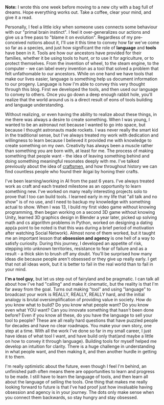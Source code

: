 **Note:** I wrote this one week before moving to a new city with a bag full of dreams. Hope everything works out. Take a coffee, clear your mind, and give it a read.

Personally, I feel a little icky when someone uses connects some behaviour with our "primal brain instinct". I feel it over-generalizes our actions and give us a free pass to "blame it on evolution". Regardless of my pre-conceived notions about it, I'll use it this time to convey how far we've come so far as a species, and just how significant the role of **language** and **tools** have been in it. Tools are how our ancestors have provided for their families, whether it be using tools to hunt, or to use it for agriculture, or to protect themselves. From the invention of wheel, to the steam engine, to the computer - we can label every invention as a tool that solved a problem that felt unfathomable to our ancestors. While on one hand we have tools that make our lives easier, language is something help us document information to our progeny. Language is how I'm able to convey this very thought through this blog. First we developed the tools, and then used our language to convey to others. Once you go down a deep enough rabbit hole, you'll realize that the world around us is a direct result of eons of tools building and language understanding. 

Without realizing, or even having the ability to realize about these things, in me there was always a desire to create something. When I was young, I wanted to be an astronaut not because I wanted to go into space, but because I thought astronauts made rockets. I was never really the smart kid in the traditional sense, but I've always treated my work with dedication and willingness to learn because I believed it provided me with knowledge to create something on my own. Creativity has always been a muscle rather than something you are born with, at least for me. The process of making something that people want - the idea of leaving something behind and doing something meaningful resonates deeply with me. I've talked previously about the idea of [craftsmen](https://yash-sri.xyz/blog/career), and how throughout history we can find countless people who found their ikigai by honing their crafts.

I've been learning/working in AI from the past 6 years. I've always treated work as craft and each treated milestone as an opportunity to learn something new. I've worked on many really interesting projects solo to prove that I too can build tools. I learned early in my life that "all talk and no show" is of no use, and I need to backup my knowledge with something actual to show. When I was 13, I build my first video game without knowing programming, then began working on a second 3D game without knowing Unity, learned 3D graphics design in Blender a year later, picked up solving math and cs algorithm problems in Python, worked on designing a dating app(a point to be noted is that this was during a brief period of motivation after watching Social Network). Almost none of them worked, but it taught me an important lesson that **obsession and agency** is one hell of a way to satisfy curiosity. During this journey, I developed an appetite of risk, stepping into unknown territories, resistance to fear of failure and as a result - a thick skin to brush off any doubt. You'll be surprised how many ideas die because people aren't obsessed or they give up really early. I get that not all ideas work, but it is better to fail in the real world than to fail in your mind.

**I'm a tool guy**, but let us step out of fairyland and be pragmatic. I can talk all about how I've had "calling" and make it cinematic, but the reality is that I'm far away from the goal. Turns out making "tool" and using "language" to broadcast your work is REALLY, REALLY, REALLY hard, and the initial analogy is brutal oversimplification of providing value in society. How do you know what to build? Do you know what people want? Do you know even what YOU want? Can you innovate something that hasn't been done before? Even if you know all these, do you have the language to sell your tool to people? These are all really hard questions that have puzzled people for decades and have no clear roadmaps. You make your own story, one step at a time. With all the work I've done so far in my small career, I just have ideas of what tool I want, and have build only that(and maybe a little on how to convey it through language). Building tools for myself helped me develop an intuition for clarity. There is a huge challenge in understanding in what people want, and then making it, and then another hurdle in getting it to them. 

I'm really optimistic about the future, even though I feel I'm behind, an unfinished path often means there are opportunities to learn and progress to be made. I still have to learn the language of tools, and then learn all about the language of selling the tools. One thing that makes me really looking forward to future is that I've had proof just how invaluable having obsession and agency is in your journey. The dots only make sense when you connect them backwards, so stay hungry and stay obsessed.
